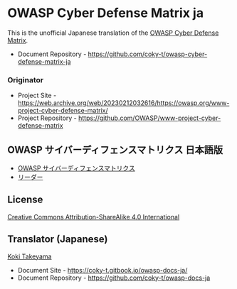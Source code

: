 # OWASP Cyber Defense Matrix ja

This is the unofficial Japanese translation of the [OWASP Cyber Defense Matrix](https://github.com/OWASP/www-project-cyber-defense-matrix).

- Document Repository - <https://github.com/coky-t/owasp-cyber-defense-matrix-ja>

### Originator

- Project Site - <https://web.archive.org/web/20230212032616/https://owasp.org/www-project-cyber-defense-matrix/>
- Project Repository - <https://github.com/OWASP/www-project-cyber-defense-matrix>

## OWASP サイバーディフェンスマトリクス 日本語版

* [OWASP サイバーディフェンスマトリクス](Document/index.md)
* [リーダー](Document/leaders.md)

## License

[Creative Commons Attribution-ShareAlike 4.0 International](http://creativecommons.org/licenses/by-sa/4.0/)

## Translator (Japanese)

[Koki Takeyama](https://github.com/coky-t)

- Document Site - <https://coky-t.gitbook.io/owasp-docs-ja/>
- Document Repository - <https://github.com/coky-t/owasp-docs-ja>

